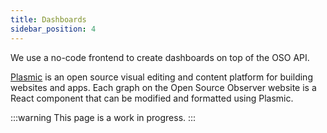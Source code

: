 ```yaml
---
title: Dashboards
sidebar_position: 4
---
```


We use a no-code frontend to create dashboards on top of the OSO API.

[Plasmic](https://www.plasmic.app/) is an open source visual editing and content platform for building websites and apps. Each graph on the Open Source Observer website is a React component that can be modified and formatted using Plasmic.

:::warning
This page is a work in progress.
:::
